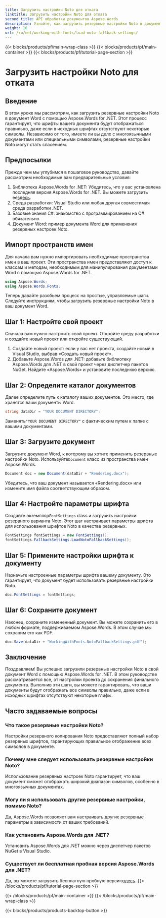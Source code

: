 ```yaml
---
title: Загрузить настройки Noto для отката
linktitle: Загрузить настройки Noto для отката
second_title: API обработки документов Aspose.Words
description: Узнайте, как загрузить резервные настройки Noto в документ Word с помощью Aspose.Words для .NET. Следуйте нашему пошаговому руководству, чтобы убедиться, что все символы отображаются правильно.
weight: 10
url: /ru/net/working-with-fonts/load-noto-fallback-settings/
---
```


{{< blocks/products/pf/main-wrap-class >}}
{{< blocks/products/pf/main-container >}}
{{< blocks/products/pf/tutorial-page-section >}}

# Загрузить настройки Noto для отката

## Введение

В этом уроке мы рассмотрим, как загрузить резервные настройки Noto в документ Word с помощью Aspose.Words for .NET. Этот процесс гарантирует, что шрифты вашего документа будут отображаться правильно, даже если в исходных шрифтах отсутствуют некоторые символы. Независимо от того, имеете ли вы дело с многоязычными документами или специальными символами, резервные настройки Noto могут стать спасением.

## Предпосылки

Прежде чем мы углубимся в пошаговое руководство, давайте рассмотрим необходимые вам предварительные условия:

1.  Библиотека Aspose.Words for .NET: Убедитесь, что у вас установлена последняя версия Aspose.Words for .NET. Вы можете загрузить ее[здесь](https://releases.aspose.com/words/net/).
2. Среда разработки: Visual Studio или любая другая совместимая среда разработки .NET.
3. Базовые знания C#: знакомство с программированием на C# обязательно.
4. Документ Word: пример документа Word для применения резервных настроек Noto.

## Импорт пространств имен

Для начала вам нужно импортировать необходимые пространства имен в ваш проект. Эти пространства имен предоставляют доступ к классам и методам, необходимым для манипулирования документами Word с помощью Aspose.Words for .NET.

```csharp
using Aspose.Words;
using Aspose.Words.Fonts;
```

Теперь давайте разобьем процесс на простые, управляемые шаги. Следуйте инструкциям, чтобы загрузить резервные настройки Noto в ваш документ Word.

## Шаг 1: Настройте свой проект

Сначала вам нужно настроить свой проект. Откройте среду разработки и создайте новый проект или откройте существующий.

1. Создайте новый проект: если у вас нет проекта, создайте новый в Visual Studio, выбрав «Создать новый проект».
2. Добавьте Aspose.Words для .NET: добавьте библиотеку Aspose.Words для .NET в свой проект через диспетчер пакетов NuGet. Найдите «Aspose.Words» и установите последнюю версию.

## Шаг 2: Определите каталог документов

Далее определите путь к каталогу ваших документов. Это место, где хранятся ваши документы Word.

```csharp
string dataDir = "YOUR DOCUMENT DIRECTORY";
```

 Заменять`"YOUR DOCUMENT DIRECTORY"` с фактическим путем к папке с вашими документами.

## Шаг 3: Загрузите документ

Загрузите документ Word, к которому вы хотите применить резервные настройки Noto. Используйте`Document` класс из пространства имен Aspose.Words.

```csharp
Document doc = new Document(dataDir + "Rendering.docx");
```

Убедитесь, что ваш документ называется «Rendering.docx» или измените имя файла соответствующим образом.

## Шаг 4: Настройте параметры шрифта

 Создайте экземпляр`FontSettings` class и загрузить настройки резервного варианта Noto. Этот шаг настраивает параметры шрифта для использования шрифтов Noto в качестве резервных.

```csharp
FontSettings fontSettings = new FontSettings();
fontSettings.FallbackSettings.LoadNotoFallbackSettings();
```

## Шаг 5: Примените настройки шрифта к документу

Назначьте настроенные параметры шрифта вашему документу. Это гарантирует, что документ будет использовать резервные настройки Noto.

```csharp
doc.FontSettings = fontSettings;
```

## Шаг 6: Сохраните документ

Наконец, сохраните измененный документ. Вы можете сохранить его в любом формате, поддерживаемом Aspose.Words. В этом случае мы сохраним его как PDF.

```csharp
doc.Save(dataDir + "WorkingWithFonts.NotoFallbackSettings.pdf");
```

## Заключение

Поздравляем! Вы успешно загрузили резервные настройки Noto в свой документ Word с помощью Aspose.Words for .NET. В этом руководстве рассматривается все, от настройки проекта до сохранения финального документа. Выполнив эти шаги, вы можете гарантировать, что ваши документы будут отображать все символы правильно, даже если в исходных шрифтах отсутствуют некоторые глифы.

## Часто задаваемые вопросы

### Что такое резервные настройки Noto?
Настройки резервного копирования Noto предоставляют полный набор резервных шрифтов, гарантирующих правильное отображение всех символов в документе.

### Почему мне следует использовать резервные настройки Noto?
Использование резервных настроек Noto гарантирует, что ваш документ сможет отображать широкий диапазон символов, особенно в многоязычных документах.

### Могу ли я использовать другие резервные настройки, помимо Noto?
Да, Aspose.Words позволяет вам настраивать другие резервные параметры в зависимости от ваших требований.

### Как установить Aspose.Words для .NET?
Установить Aspose.Words для .NET можно через диспетчер пакетов NuGet в Visual Studio.

### Существует ли бесплатная пробная версия Aspose.Words для .NET?
 Да, вы можете загрузить бесплатную пробную версию[здесь](https://releases.aspose.com/).
{{< /blocks/products/pf/tutorial-page-section >}}

{{< /blocks/products/pf/main-container >}}
{{< /blocks/products/pf/main-wrap-class >}}

{{< blocks/products/products-backtop-button >}}
